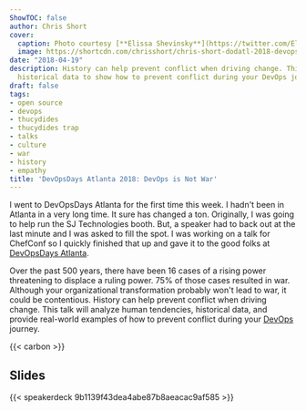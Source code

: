 ```yaml
---
ShowTOC: false
author: Chris Short
cover:
  caption: Photo courtesy [**Elissa Shevinsky**](https://twitter.com/ElissaBeth)
  image: https://shortcdn.com/chrisshort/chris-short-dodatl-2018-devops-is-not-war.jpg
date: "2018-04-19"
description: History can help prevent conflict when driving change. This talk analyzes
  historical data to show how to prevent conflict during your DevOps journey.
draft: false
tags:
- open source
- devops
- thucydides
- thucydides trap
- talks
- culture
- war
- history
- empathy
title: 'DevOpsDays Atlanta 2018: DevOps is Not War'
---
```


I went to DevOpsDays Atlanta for the first time this week. I hadn't been in Atlanta in a very long time. It sure has changed a ton. Originally, I was going to help run the SJ Technologies booth. But, a speaker had to back out at the last minute and I was asked to fill the spot. I was working on a talk for ChefConf so I quickly finished that up and gave it to the good folks at [DevOpsDays Atlanta](https://www.devopsdays.org/events/2018-atlanta/).


Over the past 500 years, there have been 16 cases of a rising power threatening to displace a ruling power. 75% of those cases resulted in war. Although your organizational transformation probably won't lead to war, it could be contentious. History can help prevent conflict when driving change. This talk will analyze human tendencies, historical data, and provide real-world examples of how to prevent conflict during your [DevOps](https://devopsish.com) journey.

{{< carbon >}}

## Slides

{{< speakerdeck 9b1139f43dea4abe87b8aeacac9af585 >}}
